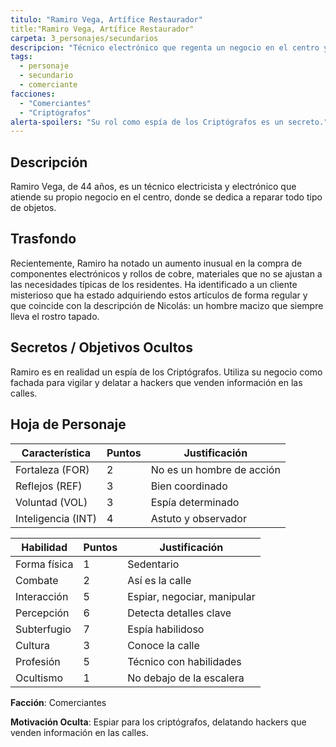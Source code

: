 ```yaml
---
titulo: "Ramiro Vega, Artífice Restaurador"
title:"Ramiro Vega, Artífice Restaurador"
carpeta: 3_personajes/secundarios
descripcion: "Técnico electrónico que regenta un negocio en el centro y que, en secreto, espía para los Criptógrafos."
tags:
  - personaje
  - secundario
  - comerciante
facciones:
  - "Comerciantes"
  - "Criptógrafos"
alerta-spoilers: "Su rol como espía de los Criptógrafos es un secreto."
---
```


## Descripción

Ramiro Vega, de 44 años, es un técnico electricista y electrónico que atiende su propio negocio en el centro, donde se dedica a reparar todo tipo de objetos.

## Trasfondo

Recientemente, Ramiro ha notado un aumento inusual en la compra de componentes electrónicos y rollos de cobre, materiales que no se ajustan a las necesidades típicas de los residentes. Ha identificado a un cliente misterioso que ha estado adquiriendo estos artículos de forma regular y que coincide con la descripción de Nicolás: un hombre macizo que siempre lleva el rostro tapado.

## Secretos / Objetivos Ocultos

Ramiro es en realidad un espía de los Criptógrafos. Utiliza su negocio como fachada para vigilar y delatar a hackers que venden información en las calles.

## Hoja de Personaje

| **Característica** | **Puntos** | **Justificación** |
| --- | --- | --- |
| Fortaleza (FOR) | 2 | No es un hombre de acción |
| Reflejos (REF) | 3 | Bien coordinado |
| Voluntad (VOL) | 3 | Espía determinado |
| Inteligencia (INT) | 4 | Astuto y observador |

| **Habilidad** | **Puntos** | **Justificación** |
| --- | --- | --- |
| Forma física | 1 | Sedentario |
| Combate | 2 | Así es la calle |
| Interacción | 5 | Espiar, negociar, manipular |
| Percepción | 6 | Detecta detalles clave |
| Subterfugio | 7 | Espía habilidoso |
| Cultura | 3 | Conoce la calle |
| Profesión | 5 | Técnico con habilidades |
| Ocultismo | 1 | No debajo de la escalera |

**Facción**: Comerciantes

**Motivación Oculta**: Espiar para los criptógrafos, delatando hackers que venden información en las calles.


